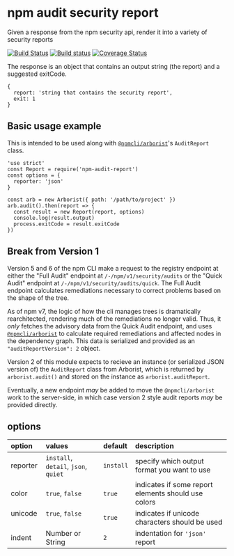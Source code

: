 # npm audit security report

Given a response from the npm security api, render it into a variety of security reports

[![Build Status](https://travis-ci.org/npm/npm-audit-report.svg?branch=master)](https://travis-ci.org/npm/npm-audit-report)
[![Build status](https://ci.appveyor.com/api/projects/status/qictiokvxmqkiuvi/branch/master?svg=true)](https://ci.appveyor.com/project/evilpacket/npm-audit-report/branch/master)
[![Coverage Status](https://coveralls.io/repos/github/npm/npm-audit-report/badge.svg?branch=master)](https://coveralls.io/github/npm/npm-audit-report?branch=master)

The response is an object that contains an output string (the report) and a suggested exitCode.
```
{
  report: 'string that contains the security report',
  exit: 1
}
```


## Basic usage example

This is intended to be used along with
[`@npmcli/arborist`](http://npm.im/@npmcli/arborist)'s `AuditReport` class.

```
'use strict'
const Report = require('npm-audit-report')
const options = {
  reporter: 'json'
}

const arb = new Arborist({ path: '/path/to/project' })
arb.audit().then(report => {
  const result = new Report(report, options)
  console.log(result.output)
  process.exitCode = result.exitCode
})
```

## Break from Version 1

Version 5 and 6 of the npm CLI make a request to the registry endpoint at
either the "Full Audit" endpoint at `/-/npm/v1/security/audits` or
the "Quick Audit" endpoint at `/-/npm/v1/security/audits/quick`.  The Full
Audit endpoint calculates remediations necessary to correct problems based
on the shape of the tree.

As of npm v7, the logic of how the cli manages trees is dramatically
rearchitected, rendering much of the remediations no longer valid.
Thus, it _only_ fetches the advisory data from the Quick Audit endpoint,
and uses [`@npmcli/arborist`](http://npm.im/@npmcli/arborist) to calculate
required remediations and affected nodes in the dependency graph.  This
data is serialized and provided as an `"auditReportVersion": 2` object.

Version 2 of this module expects to recieve an instance (or serialized JSON
version of) the `AuditReport` class from Arborist, which is returned by
`arborist.audit()` and stored on the instance as `arborist.auditReport`.

Eventually, a new endpoint _may_ be added to move the `@npmcli/arborist` work
to the server-side, in which case version 2 style audit reports _may_ be
provided directly.

## options

| option   | values                               | default   | description |
| :---     | :---                                 | :---      |:--- |
| reporter | `install`, `detail`, `json`, `quiet` | `install` | specify which output format you want to use |
| color    | `true`, `false`                      | `true`    | indicates if some report elements should use colors |
| unicode  | `true`, `false`                      | `true`    | indicates if unicode characters should be used|
| indent   | Number or String                     | `2`       | indentation for `'json'` report|
